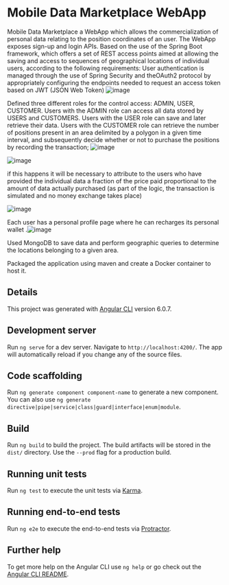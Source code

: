 # Mobile Data Marketplace  WebApp
Mobile Data Marketplace a WebApp which allows the commercialization of personal data relating to the position coordinates of an user. The WebApp exposes sign-up and login APIs.
Based on the use of the Spring Boot framework, which offers a set of REST access points aimed at allowing the saving and access to sequences of geographical locations of individual users, according to the following requirements: User authentication is managed through the use of Spring Security and theOAuth2 protocol by appropriately configuring the endpoints needed to request an access token based on JWT (JSON Web Token)
![image](https://github.com/user-attachments/assets/64be665b-732e-4b34-8a7a-d0a556b47f83)


Defined three different roles for the control access: ADMIN, USER, CUSTOMER. Users with the ADMIN role can access all data stored by USERS and CUSTOMERS. Users with the USER role can save and later retrieve their data. Users with the CUSTOMER role can retrieve the number of positions present in an area delimited by a polygon in a given time interval, and subsequently decide whether or not to purchase the positions by recording the transaction;
![image](https://github.com/user-attachments/assets/b9e359ce-69b2-418b-974d-9b68f5879cb6)

![image](https://github.com/user-attachments/assets/9f469800-e919-4521-88bb-61432f3fc4dc)

if this happens it will be necessary to attribute to the users who have provided the individual data a fraction of the price paid proportional to the amount of data actually purchased (as part of the logic, the transaction is simulated and no money exchange takes place)

![image](https://github.com/user-attachments/assets/f52cd596-299b-4453-bce8-f707d9057115)


Each user has a personal profile page where he can recharges its personal wallet
.![image](https://github.com/user-attachments/assets/ed84451c-336b-40d9-b0e6-c813a0bfd7ae)

Used MongoDB to save data and perform geographic queries to determine the locations belonging to a given area.

Packaged the application using maven and create a Docker container to host it.

## Details
This project was generated with [Angular CLI](https://github.com/angular/angular-cli) version 6.0.7.

## Development server

Run `ng serve` for a dev server. Navigate to `http://localhost:4200/`. The app will automatically reload if you change any of the source files.

## Code scaffolding

Run `ng generate component component-name` to generate a new component. You can also use `ng generate directive|pipe|service|class|guard|interface|enum|module`.

## Build

Run `ng build` to build the project. The build artifacts will be stored in the `dist/` directory. Use the `--prod` flag for a production build.

## Running unit tests

Run `ng test` to execute the unit tests via [Karma](https://karma-runner.github.io).

## Running end-to-end tests

Run `ng e2e` to execute the end-to-end tests via [Protractor](http://www.protractortest.org/).

## Further help

To get more help on the Angular CLI use `ng help` or go check out the [Angular CLI README](https://github.com/angular/angular-cli/blob/master/README.md).
